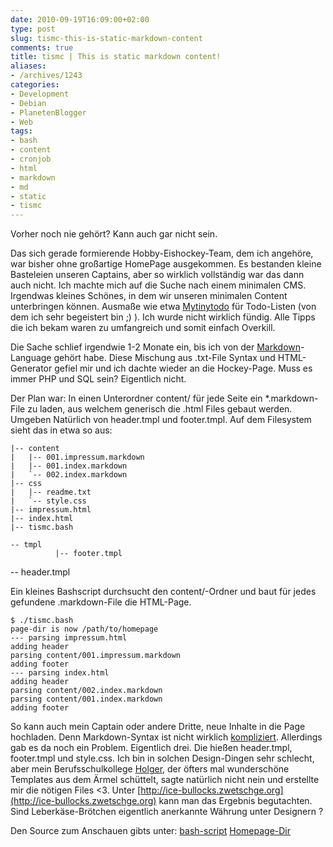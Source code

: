 ```yaml
---
date: 2010-09-19T16:09:00+02:00
type: post
slug: tismc-this-is-static-markdown-content
comments: true
title: tismc | This is static markdown content!
aliases:
- /archives/1243
categories:
- Development
- Debian
- PlanetenBlogger
- Web
tags:
- bash
- content
- cronjob
- html
- markdown
- md
- static
- tismc
---
```


Vorher noch nie gehört? Kann auch gar nicht sein.

Das sich gerade formierende Hobby-Eishockey-Team, dem ich angehöre, war bisher ohne großartige HomePage ausgekommen. Es bestanden kleine Basteleien unseren Captains, aber so wirklich vollständig war das dann auch nicht. Ich machte mich auf die Suche nach einem minimalen CMS. Irgendwas kleines Schönes, in dem wir unseren minimalen Content unterbringen können. Ausmaße wie etwa [Mytinytodo](http://mytinytodo.net) für Todo-Listen (von dem ich sehr begeistert bin ;) ). Ich wurde nicht wirklich fündig. Alle Tipps die ich bekam waren zu umfangreich und somit einfach Overkill.

Die Sache schlief irgendwie 1-2 Monate ein, bis ich von der [Markdown](http://daringfireball.net/projects/markdown/)-Language gehört habe. Diese Mischung aus .txt-File Syntax und HTML-Generator gefiel mir und ich dachte wieder an die Hockey-Page. Muss es immer PHP und SQL sein? Eigentlich nicht.

Der Plan war: In einen Unterordner content/ für jede Seite ein *.markdown-File zu laden, aus welchem generisch die .html Files gebaut werden. Umgeben Natürlich von header.tmpl und footer.tmpl. Auf dem Filesystem sieht das in etwa so aus:


    |-- content
    |   |-- 001.impressum.markdown
    |   |-- 001.index.markdown
    |   `-- 002.index.markdown
    |-- css
    |   |-- readme.txt
    |   `-- style.css
    |-- impressum.html
    |-- index.html
    |-- tismc.bash
```
-- tmpl
          |-- footer.tmpl
```
-- header.tmpl


Ein kleines Bashscript durchsucht den content/-Ordner und baut für jedes gefundene .markdown-File die HTML-Page.

```
$ ./tismc.bash
page-dir is now /path/to/homepage
--- parsing impressum.html
adding header
parsing content/001.impressum.markdown
adding footer
--- parsing index.html
adding header
parsing content/002.index.markdown
parsing content/001.index.markdown
adding footer
```


So kann auch mein Captain oder andere Dritte, neue Inhalte in die Page hochladen. Denn Markdown-Syntax ist nicht wirklich [kompliziert](http://markdown.de/syntax/). Allerdings gab es da noch ein Problem. Eigentlich drei. Die hießen header.tmpl, footer.tmpl und style.css. Ich bin in solchen Design-Dingen sehr schlecht, aber mein Berufsschulkollege [Holger](http://savier.zwetschge.org), der öfters mal wunderschöne Templates aus dem Ärmel schüttelt, sagte natürlich nicht nein und erstellte mir die nötigen Files <3. Unter [http://ice-bullocks.zwetschge.org](http://ice-bullocks.zwetschge.org) kann man das Ergebnis begutachten. Sind Leberkäse-Brötchen eigentlich anerkannte Währung unter Designern ?

Den Source zum Anschauen gibts unter:
[bash-script](http://git.zwetschge.org/?p=this-is-static-markdown-content.git;a=blob;f=tismc.bash)
[Homepage-Dir](http://git.zwetschge.org/?p=this-is-static-markdown-content.git;a=tree)
